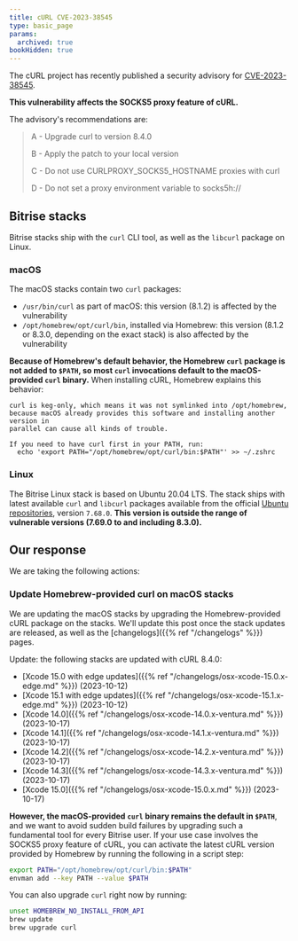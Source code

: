 ```yaml
---
title: cURL CVE-2023-38545
type: basic_page
params:
  archived: true
bookHidden: true
---
```


The cURL project has recently published a security advisory for [CVE-2023-38545](https://curl.se/docs/CVE-2023-38545.html).

**This vulnerability affects the SOCKS5 proxy feature of cURL.**

The advisory's recommendations are:

> A - Upgrade curl to version 8.4.0
>
> B - Apply the patch to your local version
>
> C - Do not use CURLPROXY_SOCKS5_HOSTNAME proxies with curl
>
> D - Do not set a proxy environment variable to socks5h://

## Bitrise stacks

Bitrise stacks ship with the `curl` CLI tool, as well as the `libcurl` package on Linux.

### macOS

The macOS stacks contain two `curl` packages:

- `/usr/bin/curl` as part of macOS: this version (8.1.2) is affected by the vulnerability
- `/opt/homebrew/opt/curl/bin`, installed via Homebrew: this version (8.1.2 or 8.3.0, depending on the exact stack) is also affected by the vulnerability

**Because of Homebrew's default behavior, the Homebrew `curl` package is not added to `$PATH`, so most `curl` invocations default to the macOS-provided `curl` binary.** When installing cURL, Homebrew explains this behavior:

```
curl is keg-only, which means it was not symlinked into /opt/homebrew,
because macOS already provides this software and installing another version in
parallel can cause all kinds of trouble.

If you need to have curl first in your PATH, run:
  echo 'export PATH="/opt/homebrew/opt/curl/bin:$PATH"' >> ~/.zshrc
```

### Linux

The Bitrise Linux stack is based on Ubuntu 20.04 LTS. The stack ships with latest available `curl` and `libcurl` packages available from the official [Ubuntu repositories](https://packages.ubuntu.com/search?keywords=curl&searchon=names&suite=focal&section=all), version `7.68.0`. **This version is outside the range of vulnerable versions (7.69.0 to and including 8.3.0).**

## Our response

We are taking the following actions:

### Update Homebrew-provided curl on macOS stacks

We are updating the macOS stacks by upgrading the Homebrew-provided cURL package on the stacks. We'll update this post once the stack updates are released, as well as the [changelogs]({{% ref "/changelogs" %}}) pages.

Update: the following stacks are updated with cURL 8.4.0:

- [Xcode 15.0 with edge updates]({{% ref "/changelogs/osx-xcode-15.0.x-edge.md" %}}) (2023-10-12)
- [Xcode 15.1 with edge updates]({{% ref "/changelogs/osx-xcode-15.1.x-edge.md" %}}) (2023-10-12)
- [Xcode 14.0]({{% ref "/changelogs/osx-xcode-14.0.x-ventura.md" %}}) (2023-10-17)
- [Xcode 14.1]({{% ref "/changelogs/osx-xcode-14.1.x-ventura.md" %}}) (2023-10-17)
- [Xcode 14.2]({{% ref "/changelogs/osx-xcode-14.2.x-ventura.md" %}}) (2023-10-17)
- [Xcode 14.3]({{% ref "/changelogs/osx-xcode-14.3.x-ventura.md" %}}) (2023-10-17)
- [Xcode 15.0]({{% ref "/changelogs/osx-xcode-15.0.x.md" %}}) (2023-10-17)

**However, the macOS-provided `curl` binary remains the default in `$PATH`**, and we want to avoid sudden build failures by upgrading such a fundamental tool for every Bitrise user. If your use case involves the SOCKS5 proxy feature of cURL, you can activate the latest cURL version provided by Homebrew by running the following in a script step:

```sh
export PATH="/opt/homebrew/opt/curl/bin:$PATH"
envman add --key PATH --value $PATH
```

You can also upgrade `curl` right now by running:

```sh
unset HOMEBREW_NO_INSTALL_FROM_API
brew update
brew upgrade curl
```
